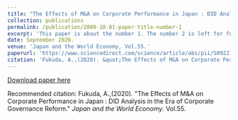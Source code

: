 ```yaml
---
title: "The Effects of M&A on Corporate Performance in Japan : DID Analysis in the Era of Corporate Governance Reform."
collection: publications
permalink: /publication/2009-10-01-paper-title-number-1
excerpt: 'This paper is about the number 1. The number 2 is left for future work.'
date: September 2020.
venue: 'Japan and the World Economy, Vol.55.'
paperurl: 'https://www.sciencedirect.com/science/article/abs/pii/S0922142520300141'
citation: 'Fukuda, A.,(2020). &quot;The Effects of M&A on Corporate Performance in Japan : DID Analysis in the Era of Corporate Governance Reform.&quot; <i>Japan and the World Economy</i>. Vol.55.'
---
```


[Download paper here](https://www.sciencedirect.com/science/article/abs/pii/S0922142520300141)

Recommended citation: Fukuda, A.,(2020). "The Effects of M&A on Corporate Performance in Japan : DID Analysis in the Era of Corporate Governance Reform." <i>Japan and the World Economy</i>. Vol.55.
